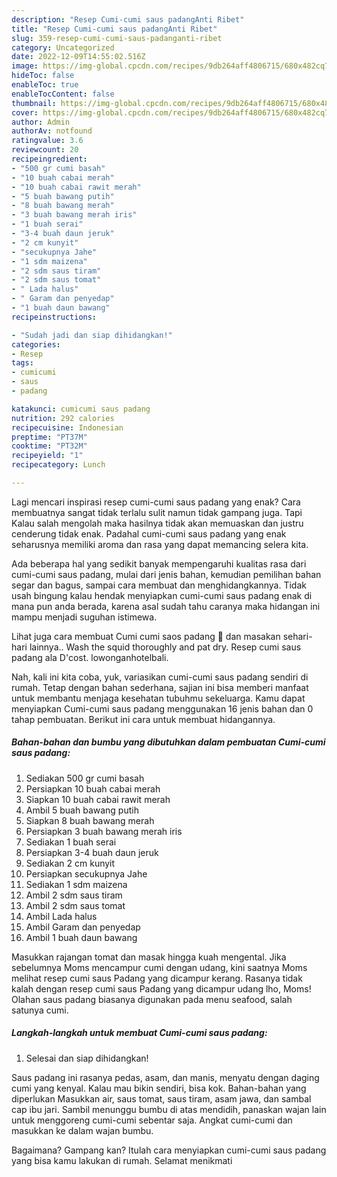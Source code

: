 ```yaml
---
description: "Resep Cumi-cumi saus padangAnti Ribet"
title: "Resep Cumi-cumi saus padangAnti Ribet"
slug: 359-resep-cumi-cumi-saus-padanganti-ribet
category: Uncategorized
date: 2022-12-09T14:55:02.516Z
image: https://img-global.cpcdn.com/recipes/9db264aff4806715/680x482cq70/cumi-cumi-saus-padang-foto-resep-utama.jpg
hideToc: false
enableToc: true
enableTocContent: false
thumbnail: https://img-global.cpcdn.com/recipes/9db264aff4806715/680x482cq70/cumi-cumi-saus-padang-foto-resep-utama.jpg
cover: https://img-global.cpcdn.com/recipes/9db264aff4806715/680x482cq70/cumi-cumi-saus-padang-foto-resep-utama.jpg
author: Admin
authorAv: notfound
ratingvalue: 3.6
reviewcount: 20
recipeingredient:
- "500 gr cumi basah"
- "10 buah cabai merah"
- "10 buah cabai rawit merah"
- "5 buah bawang putih"
- "8 buah bawang merah"
- "3 buah bawang merah iris"
- "1 buah serai"
- "3-4 buah daun jeruk"
- "2 cm kunyit"
- "secukupnya Jahe"
- "1 sdm maizena"
- "2 sdm saus tiram"
- "2 sdm saus tomat"
- " Lada halus"
- " Garam dan penyedap"
- "1 buah daun bawang"
recipeinstructions:

- "Sudah jadi dan siap dihidangkan!"
categories:
- Resep
tags:
- cumicumi
- saus
- padang

katakunci: cumicumi saus padang 
nutrition: 292 calories
recipecuisine: Indonesian
preptime: "PT37M"
cooktime: "PT32M"
recipeyield: "1"
recipecategory: Lunch

---
```



Lagi mencari inspirasi resep cumi-cumi saus padang yang enak? Cara membuatnya sangat tidak terlalu sulit namun tidak gampang juga. Tapi Kalau salah mengolah maka hasilnya tidak akan memuaskan dan justru cenderung tidak enak. Padahal cumi-cumi saus padang yang enak seharusnya memiliki aroma dan rasa yang dapat memancing selera kita.


Ada beberapa hal yang sedikit banyak mempengaruhi kualitas rasa dari cumi-cumi saus padang, mulai dari jenis bahan, kemudian pemilihan bahan segar dan bagus, sampai cara membuat dan menghidangkannya. Tidak usah bingung kalau hendak menyiapkan cumi-cumi saus padang enak di mana pun anda berada, karena asal sudah tahu caranya maka hidangan ini mampu menjadi suguhan istimewa.

Lihat juga cara membuat Cumi cumi saos padang 🦑 dan masakan sehari-hari lainnya.. Wash the squid thoroughly and pat dry. Resep cumi saus padang ala D&#39;cost. lowonganhotelbali.


Nah, kali ini kita coba, yuk, variasikan cumi-cumi saus padang sendiri di rumah. Tetap dengan bahan sederhana, sajian ini bisa memberi manfaat untuk membantu menjaga kesehatan tubuhmu sekeluarga. Kamu dapat menyiapkan Cumi-cumi saus padang menggunakan 16 jenis bahan dan 0 tahap pembuatan. Berikut ini cara untuk membuat hidangannya.

<!--inarticleads1-->

##### Bahan-bahan dan bumbu yang dibutuhkan dalam pembuatan Cumi-cumi saus padang:

1. Sediakan 500 gr cumi basah
1. Persiapkan 10 buah cabai merah
1. Siapkan 10 buah cabai rawit merah
1. Ambil 5 buah bawang putih
1. Siapkan 8 buah bawang merah
1. Persiapkan 3 buah bawang merah iris
1. Sediakan 1 buah serai
1. Persiapkan 3-4 buah daun jeruk
1. Sediakan 2 cm kunyit
1. Persiapkan secukupnya Jahe
1. Sediakan 1 sdm maizena
1. Ambil 2 sdm saus tiram
1. Ambil 2 sdm saus tomat
1. Ambil  Lada halus
1. Ambil  Garam dan penyedap
1. Ambil 1 buah daun bawang


Masukkan rajangan tomat dan masak hingga kuah mengental. Jika sebelumnya Moms mencampur cumi dengan udang, kini saatnya Moms melihat resep cumi saus Padang yang dicampur kerang. Rasanya tidak kalah dengan resep cumi saus Padang yang dicampur udang lho, Moms! Olahan saus padang biasanya digunakan pada menu seafood, salah satunya cumi. 

<!--inarticleads2-->

##### Langkah-langkah untuk membuat Cumi-cumi saus padang:


1. Selesai dan siap dihidangkan!

Saus padang ini rasanya pedas, asam, dan manis, menyatu dengan daging cumi yang kenyal. Kalau mau bikin sendiri, bisa kok. Bahan-bahan yang diperlukan Masukkan air, saus tomat, saus tiram, asam jawa, dan sambal cap ibu jari. Sambil menunggu bumbu di atas mendidih, panaskan wajan lain untuk menggoreng cumi-cumi sebentar saja. Angkat cumi-cumi dan masukkan ke dalam wajan bumbu. 

Bagaimana? Gampang kan? Itulah cara menyiapkan cumi-cumi saus padang yang bisa kamu lakukan di rumah. Selamat menikmati
